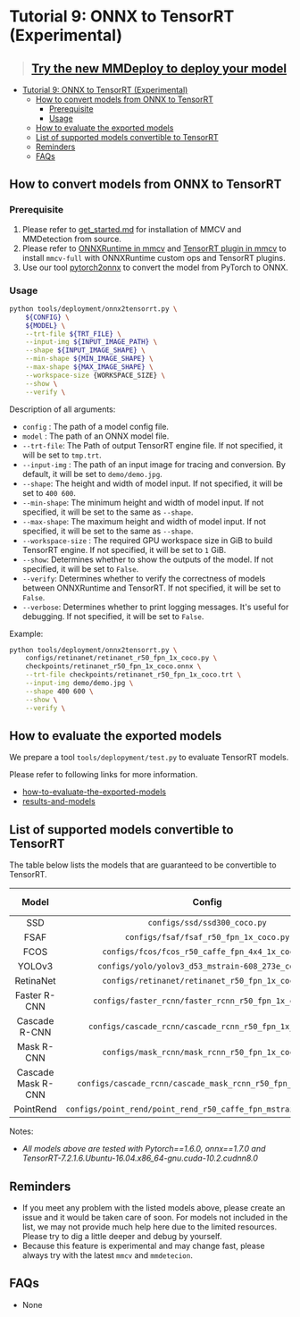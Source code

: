 # Tutorial 9: ONNX to TensorRT (Experimental)


> ## [Try the new MMDeploy to deploy your model](https://mmdeploy.readthedocs.io/)

<!-- TOC -->

- [Tutorial 9: ONNX to TensorRT (Experimental)](#tutorial-9-onnx-to-tensorrt-experimental)
  - [How to convert models from ONNX to TensorRT](#how-to-convert-models-from-onnx-to-tensorrt)
    - [Prerequisite](#prerequisite)
    - [Usage](#usage)
  - [How to evaluate the exported models](#how-to-evaluate-the-exported-models)
  - [List of supported models convertible to TensorRT](#list-of-supported-models-convertible-to-tensorrt)
  - [Reminders](#reminders)
  - [FAQs](#faqs)

<!-- TOC -->

## How to convert models from ONNX to TensorRT

### Prerequisite

1. Please refer to [get_started.md](https://mmdetection.readthedocs.io/en/latest/get_started.html) for installation of MMCV and MMDetection from source.
2. Please refer to [ONNXRuntime in mmcv](https://mmcv.readthedocs.io/en/latest/deployment/onnxruntime_op.html) and [TensorRT plugin in mmcv](https://github.com/open-mmlab/mmcv/blob/master/docs/deployment/tensorrt_plugin.md/) to install `mmcv-full` with ONNXRuntime custom ops and TensorRT plugins.
3. Use our tool [pytorch2onnx](https://mmdetection.readthedocs.io/en/latest/tutorials/pytorch2onnx.html) to convert the model from PyTorch to ONNX.

### Usage

```bash
python tools/deployment/onnx2tensorrt.py \
    ${CONFIG} \
    ${MODEL} \
    --trt-file ${TRT_FILE} \
    --input-img ${INPUT_IMAGE_PATH} \
    --shape ${INPUT_IMAGE_SHAPE} \
    --min-shape ${MIN_IMAGE_SHAPE} \
    --max-shape ${MAX_IMAGE_SHAPE} \
    --workspace-size {WORKSPACE_SIZE} \
    --show \
    --verify \
```

Description of all arguments:

- `config` : The path of a model config file.
- `model` : The path of an ONNX model file.
- `--trt-file`: The Path of output TensorRT engine file. If not specified, it will be set to `tmp.trt`.
- `--input-img` : The path of an input image for tracing and conversion. By default, it will be set to `demo/demo.jpg`.
- `--shape`: The height and width of model input. If not specified, it will be set to `400 600`.
- `--min-shape`: The minimum height and width of model input. If not specified, it will be set to the same as `--shape`.
- `--max-shape`: The maximum height and width of model input. If not specified, it will be set to the same as `--shape`.
- `--workspace-size` : The required GPU workspace size in GiB to build TensorRT engine. If not specified, it will be set to `1` GiB.
- `--show`: Determines whether to show the outputs of the model. If not specified, it will be set to `False`.
- `--verify`: Determines whether to verify the correctness of models between ONNXRuntime and TensorRT. If not specified, it will be set to `False`.
- `--verbose`: Determines whether to print logging messages. It's useful for debugging. If not specified, it will be set to `False`.

Example:

```bash
python tools/deployment/onnx2tensorrt.py \
    configs/retinanet/retinanet_r50_fpn_1x_coco.py \
    checkpoints/retinanet_r50_fpn_1x_coco.onnx \
    --trt-file checkpoints/retinanet_r50_fpn_1x_coco.trt \
    --input-img demo/demo.jpg \
    --shape 400 600 \
    --show \
    --verify \
```

## How to evaluate the exported models

We prepare a tool `tools/deplopyment/test.py` to evaluate TensorRT models.

Please refer to following links for more information.

- [how-to-evaluate-the-exported-models](pytorch2onnx.md#how-to-evaluate-the-exported-models)
- [results-and-models](pytorch2onnx.md#results-and-models)

## List of supported models convertible to TensorRT

The table below lists the models that are guaranteed to be convertible to TensorRT.

|    Model     |                        Config                        | Dynamic Shape | Batch Inference | Note  |
| :----------: | :--------------------------------------------------: | :-----------: | :-------------: | :---: |
|     SSD      |             `configs/ssd/ssd300_coco.py`             |       Y       |        Y        |       |
|     FSAF     |        `configs/fsaf/fsaf_r50_fpn_1x_coco.py`        |       Y       |        Y        |       |
|     FCOS     |   `configs/fcos/fcos_r50_caffe_fpn_4x4_1x_coco.py`   |       Y       |        Y        |       |
|    YOLOv3    |  `configs/yolo/yolov3_d53_mstrain-608_273e_coco.py`  |       Y       |        Y        |       |
|  RetinaNet   |   `configs/retinanet/retinanet_r50_fpn_1x_coco.py`   |       Y       |        Y        |       |
| Faster R-CNN | `configs/faster_rcnn/faster_rcnn_r50_fpn_1x_coco.py` |       Y       |        Y        |       |
| Cascade R-CNN| `configs/cascade_rcnn/cascade_rcnn_r50_fpn_1x_coco.py` |   Y    |   Y        |       |
|  Mask R-CNN  |   `configs/mask_rcnn/mask_rcnn_r50_fpn_1x_coco.py`   |       Y       |        Y        |       |
| Cascade Mask R-CNN  |   `configs/cascade_rcnn/cascade_mask_rcnn_r50_fpn_1x_coco.py`   |       Y       |        Y        |       |
|  PointRend   | `configs/point_rend/point_rend_r50_caffe_fpn_mstrain_1x_coco.py` |   Y    |   Y        |       |

Notes:

- *All models above are tested with Pytorch==1.6.0, onnx==1.7.0 and TensorRT-7.2.1.6.Ubuntu-16.04.x86_64-gnu.cuda-10.2.cudnn8.0*

## Reminders

- If you meet any problem with the listed models above, please create an issue and it would be taken care of soon. For models not included in the list, we may not provide much help here due to the limited resources. Please try to dig a little deeper and debug by yourself.
- Because this feature is experimental and may change fast, please always try with the latest `mmcv` and `mmdetecion`.

## FAQs

- None
